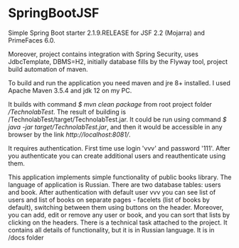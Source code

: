 # SpringBootJSF
Simple Spring Boot starter 2.1.9.RELEASE for JSF 2.2 (Mojarra) and PrimeFaces 6.0. 

Moreover, project contains integration with Spring Security, uses JdbcTemplate, DBMS=H2, initially database fills by the Flyway tool, project build automation of maven.

To build and run the application you need maven and jre 8+ installed. I used Apache Maven 3.5.4 and jdk 12 on my PC.

It builds with command *$ mvn clean package* from root project folder */TechnolabTest*. The result of building is /TechnolabTest/target/TechnolabTest.jar. It could be run using command *$ java -jar target/TechnolabTest.jar*, and then it would be accessible in any browser by the link *http://localhost:8081/*. 

It requires authentication. First time use login 'vvv' and password '111'. After you authenticate you can create additional users and reauthenticate using them.

This application implements simple functionality of public books library. The language of application is Russian. There are two database tables: users and book. After authentication with default user vvv you can see list of users and list of books on separate pages - facelets (list of books by default), switching between them using buttons on the header. Moreover, you can add, edit or remove any user or book, and you can sort that lists by clicking on the headers. There is a technical task attached to the project. It contains all details of functionality, but it is in Russian language. It is in /docs folder
